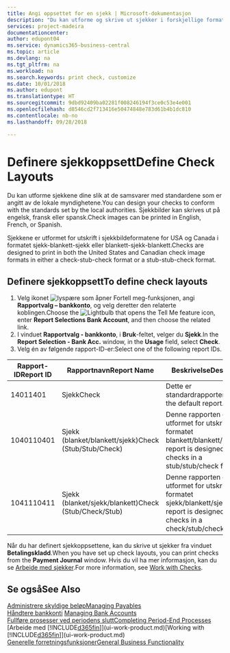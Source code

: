 ```yaml
---
title: Angi oppsettet for en sjekk | Microsoft-dokumentasjon
description: "Du kan utforme og skrive ut sjekker i forskjellige formater for å følge standarder."
services: project-madeira
documentationcenter: 
author: edupont04
ms.service: dynamics365-business-central
ms.topic: article
ms.devlang: na
ms.tgt_pltfrm: na
ms.workload: na
ms.search.keywords: print check, customize
ms.date: 10/01/2018
ms.author: edupont
ms.translationtype: HT
ms.sourcegitcommit: 9dbd92409ba02281f008246194f3ce0c53e4e001
ms.openlocfilehash: d8546cd2f713416e50474848e783d61b4b1dc810
ms.contentlocale: nb-no
ms.lasthandoff: 09/28/2018

---
```

# <a name="define-check-layouts"></a><span data-ttu-id="3bad4-103">Definere sjekkoppsett</span><span class="sxs-lookup"><span data-stu-id="3bad4-103">Define Check Layouts</span></span>
<span data-ttu-id="3bad4-104">Du kan utforme sjekkene dine slik at de samsvarer med standardene som er angitt av de lokale myndighetene.</span><span class="sxs-lookup"><span data-stu-id="3bad4-104">You can design your checks to conform with the standards set by the local authorities.</span></span> <span data-ttu-id="3bad4-105">Sjekkbilder kan skrives ut på engelsk, fransk eller spansk.</span><span class="sxs-lookup"><span data-stu-id="3bad4-105">Check images can be printed in English, French, or Spanish.</span></span>

<span data-ttu-id="3bad4-106">Sjekkene er utformet for utskrift i sjekkbildeformatene for USA og Canada i formatet sjekk-blankett-sjekk eller blankett-sjekk-blankett.</span><span class="sxs-lookup"><span data-stu-id="3bad4-106">Checks are designed to print in both the United States and Canadian check image formats in either a check-stub-check format or a stub-stub-check format.</span></span>

## <a name="to-define-check-layouts"></a><span data-ttu-id="3bad4-107">Definere sjekkoppsett</span><span class="sxs-lookup"><span data-stu-id="3bad4-107">To define check layouts</span></span>
1. <span data-ttu-id="3bad4-108">Velg ikonet ![lyspære som åpner Fortell meg-funksjonen](media/ui-search/search_small.png "Fortell hva du vil gjøre"), angi **Rapportvalg – bankkonto**, og velg deretter den relaterte koblingen.</span><span class="sxs-lookup"><span data-stu-id="3bad4-108">Choose the ![Lightbulb that opens the Tell Me feature](media/ui-search/search_small.png "Tell me what you want to do") icon, enter **Report Selections Bank Account**, and then choose the related link.</span></span>
2. <span data-ttu-id="3bad4-109">I vinduet **Rapportvalg - bankkonto**, i **Bruk**-feltet, velger du **Sjekk**.</span><span class="sxs-lookup"><span data-stu-id="3bad4-109">In the **Report Selection - Bank Acc.** window, in the **Usage** field, select **Check**.</span></span>
3. <span data-ttu-id="3bad4-110">Velg én av følgende rapport-ID-er:</span><span class="sxs-lookup"><span data-stu-id="3bad4-110">Select one of the following report IDs.</span></span>

| <span data-ttu-id="3bad4-111">Rapport-ID</span><span class="sxs-lookup"><span data-stu-id="3bad4-111">Report ID</span></span> | <span data-ttu-id="3bad4-112">Rapportnavn</span><span class="sxs-lookup"><span data-stu-id="3bad4-112">Report Name</span></span> | <span data-ttu-id="3bad4-113">Beskrivelse</span><span class="sxs-lookup"><span data-stu-id="3bad4-113">Description</span></span> |
| --- | --- | --- |
| <span data-ttu-id="3bad4-114">1401</span><span class="sxs-lookup"><span data-stu-id="3bad4-114">1401</span></span> |<span data-ttu-id="3bad4-115">Sjekk</span><span class="sxs-lookup"><span data-stu-id="3bad4-115">Check</span></span> |<span data-ttu-id="3bad4-116">Dette er standardrapporten.</span><span class="sxs-lookup"><span data-stu-id="3bad4-116">This is the default report.</span></span> |
| <span data-ttu-id="3bad4-117">10401</span><span class="sxs-lookup"><span data-stu-id="3bad4-117">10401</span></span> |<span data-ttu-id="3bad4-118">Sjekk (blanket/blankett/sjekk)</span><span class="sxs-lookup"><span data-stu-id="3bad4-118">Check (Stub/Stub/Check)</span></span> |<span data-ttu-id="3bad4-119">Denne rapporten er utformet for utskrift i formatet blankett/blankett/sjekk.</span><span class="sxs-lookup"><span data-stu-id="3bad4-119">This report is designed to print checks in a stub/stub/check format.</span></span> |
| <span data-ttu-id="3bad4-120">10411</span><span class="sxs-lookup"><span data-stu-id="3bad4-120">10411</span></span> |<span data-ttu-id="3bad4-121">Sjekk (blanket/sjekk/blankett)</span><span class="sxs-lookup"><span data-stu-id="3bad4-121">Check (Stub/Check/Stub)</span></span> |<span data-ttu-id="3bad4-122">Denne rapporten er utformet for utskrift i formatet sjekk/blankett/sjekk.</span><span class="sxs-lookup"><span data-stu-id="3bad4-122">This report is designed to print checks in a check/stub/check format.</span></span> |

<span data-ttu-id="3bad4-123">Når du har definert sjekkoppsettene, kan du skrive ut sjekker fra vinduet **Betalingskladd**.</span><span class="sxs-lookup"><span data-stu-id="3bad4-123">When you have set up check layouts, you can print checks from the **Payment Journal** window.</span></span> <span data-ttu-id="3bad4-124">Hvis du vil ha mer informasjon, kan du se [Arbeide med sjekker](payables-how-work-checks.md).</span><span class="sxs-lookup"><span data-stu-id="3bad4-124">For more information, see [Work with Checks](payables-how-work-checks.md).</span></span>

## <a name="see-also"></a><span data-ttu-id="3bad4-125">Se også</span><span class="sxs-lookup"><span data-stu-id="3bad4-125">See Also</span></span>
[<span data-ttu-id="3bad4-126">Administrere skyldige beløp</span><span class="sxs-lookup"><span data-stu-id="3bad4-126">Managing Payables</span></span>](payables-manage-payables.md)  
<span data-ttu-id="3bad4-127">[Håndtere bankkonti](bank-manage-bank-accounts.md) </span><span class="sxs-lookup"><span data-stu-id="3bad4-127">[Managing Bank Accounts](bank-manage-bank-accounts.md) </span></span>  
[<span data-ttu-id="3bad4-128">Fullføre prosesser ved periodens slutt</span><span class="sxs-lookup"><span data-stu-id="3bad4-128">Completing Period-End Processes</span></span>](year-how-complete-period-end-processes.md)  
<span data-ttu-id="3bad4-129">[Arbeide med [!INCLUDE[d365fin](includes/d365fin_md.md)]](ui-work-product.md)</span><span class="sxs-lookup"><span data-stu-id="3bad4-129">[Working with [!INCLUDE[d365fin](includes/d365fin_md.md)]](ui-work-product.md)</span></span>  
[<span data-ttu-id="3bad4-130">Generelle forretningsfunksjoner</span><span class="sxs-lookup"><span data-stu-id="3bad4-130">General Business Functionality</span></span>](ui-across-business-areas.md)

